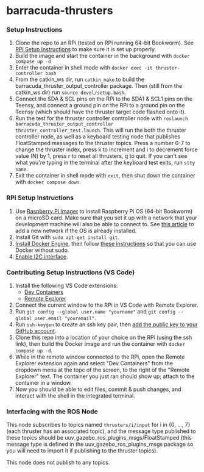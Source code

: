 # barracuda-thrusters

### Setup Instructions
1. Clone the repo to an RPi (tested on RPi running 64-bit Bookworm). See [RPi Setup Instructions](#rpi-setup-instructions) to make sure it is set up properly.
2. Build the image and start the container in the background with ```docker compose up -d``` 
3. Enter the container in shell mode with ```docker exec -it thruster-controller bash```
4. From the catkin_ws dir, run ```catkin_make``` to build the barracuda_thruster_output_controller package. Then (still from the catkin_ws dir) run ```source devel/setup.bash```.
5. Connect the SDA & SCL pins on the RPi to the SDA1 & SCL1 pins on the Teensy, and connect a ground pin on the RPi to a ground pin on the Teensy (which should have the thruster target code flashed onto it).
6. Run the test for the thruster controller controller node with ```roslaunch barracuda_thruster_output_controller thruster_controller_test.launch```. This will run the both the thruster controller node, as well as a keyboard testing node that publishes FloatStamped messages to the thruster topics. Press a number 0-7 to change the thruster index, press k to increment and i to decrement force value (N) by 1, press r to reset all thrusters, q to quit. If you can't see what you're typing in the terminal after the keyboard test exits, run ```stty sane```.
7. Exit the container in shell mode with ```exit```, then shut down the container with ```docker compose down```.

### RPi Setup Instructions
1. Use [Raspberry Pi Imager](https://www.raspberrypi.com/software/) to install Raspberry Pi OS (64-bit Bookworm) on a microSD card. Make sure that you set it up with a network that your development machine will also be able to connect to. See [this article](https://www.thedigitalpictureframe.com/how-to-add-a-second-wifi-network-to-your-raspberry-pi/) to add a new network if the OS is already installed.
2. Install Git with ```sudo apt-get install git```.
3. [Install Docker Engine](https://docs.docker.com/engine/install/debian/), then follow [these instructions](https://docs.docker.com/engine/install/linux-postinstall/#manage-docker-as-a-non-root-user) so that you can use Docker without sudo. 
4. [Enable I2C interface](https://learn.adafruit.com/adafruits-raspberry-pi-lesson-4-gpio-setup/configuring-i2c).

### Contributing Setup Instructions (VS Code)
1. Install the following VS Code extensions: 
    - [Dev Containers](catkin_ws/src/barracuda_thruster_output_controller/launch/thruster_controller_test.launch)
    - [Remote Explorer](https://marketplace.visualstudio.com/items?itemName=ms-vscode.remote-explorer)
2. Connect the current window to the RPi in VS Code with Remote Explorer.
3. Run ```git config --global user.name "yourname"``` and ```git config --global user.email "youremail"```.
4. Run ```ssh-keygen``` to create an ssh key pair, then [add the public key to your GitHub account](https://docs.github.com/en/authentication/connecting-to-github-with-ssh/adding-a-new-ssh-key-to-your-github-account).
5. Clone this repo into a location of your choice on the RPi (using the ssh link), then build the Docker image and run the container with ```docker compose up -d```.
6. While in the remote window connected to the RPi, open the Remote Explorer extension again and select "Dev Containers" from the dropdown menu at the topc of the screen, to the right of the "Remote Explorer" text. The container you just ran should show up; attach to the container in a window. 
7. Now you should be able to edit files, commit & push changes, and interact with the shell in the integrated terminal. 

### Interfacing with the ROS Node
This node subscribes to topics named ```thrusters/i/input``` for i in {0, ..., 7} (each thruster has an associated topic), and the message type published to these topics should be uuv_gazebo_ros_plugins_msgs/FloatStamped (this message type is defined in the uuv_gazebo_ros_plugins_msgs package so you will need to import it if publishing to the thruster topics).

This node does not publish to any topics. 
